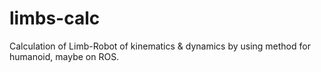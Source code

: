# limbs-calc
Calculation of Limb-Robot of kinematics &amp; dynamics by using method for humanoid, maybe on ROS. 
